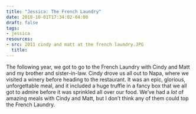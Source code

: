 ```yaml
---
title: "Jessica: The French Laundry"
date: 2018-10-01T17:34:02-04:00
draft: false
tags:
- jessica
resources:
- src: 2011 cindy and matt at the french laundry.JPG
  title:
---
```


The following year, we got to go to the French Laundry with Cindy and Matt and my brother and sister-in-law. Cindy drove us all out to Napa, where we visited a winery before heading to the restaurant. It was an epic, glorious, unforgettable meal, and it included a huge truffle in a fancy box that we all got to admire before it was sprinkled all over our food. We’ve had a *lot* of amazing meals with Cindy and Matt, but I don’t think any of them could top the French Laundry.
